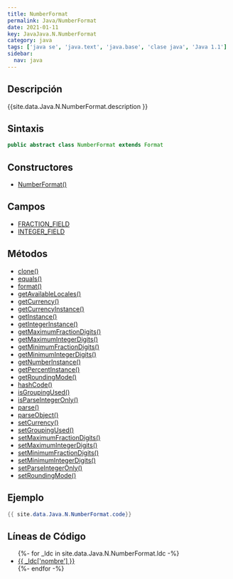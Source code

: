 ```yaml
---
title: NumberFormat
permalink: Java/NumberFormat
date: 2021-01-11
key: JavaJava.N.NumberFormat
category: java
tags: ['java se', 'java.text', 'java.base', 'clase java', 'Java 1.1']
sidebar: 
  nav: java
---
```


## Descripción
{{site.data.Java.N.NumberFormat.description }}

## Sintaxis
~~~java
public abstract class NumberFormat extends Format
~~~

## Constructores
* [NumberFormat()](/Java/NumberFormat/NumberFormat/)

## Campos
* [FRACTION_FIELD](/Java/NumberFormat/FRACTION_FIELD)
* [INTEGER_FIELD](/Java/NumberFormat/INTEGER_FIELD)

## Métodos
* [clone()](/Java/NumberFormat/clone)
* [equals()](/Java/NumberFormat/equals)
* [format()](/Java/NumberFormat/format)
* [getAvailableLocales()](/Java/NumberFormat/getAvailableLocales)
* [getCurrency()](/Java/NumberFormat/getCurrency)
* [getCurrencyInstance()](/Java/NumberFormat/getCurrencyInstance)
* [getInstance()](/Java/NumberFormat/getInstance)
* [getIntegerInstance()](/Java/NumberFormat/getIntegerInstance)
* [getMaximumFractionDigits()](/Java/NumberFormat/getMaximumFractionDigits)
* [getMaximumIntegerDigits()](/Java/NumberFormat/getMaximumIntegerDigits)
* [getMinimumFractionDigits()](/Java/NumberFormat/getMinimumFractionDigits)
* [getMinimumIntegerDigits()](/Java/NumberFormat/getMinimumIntegerDigits)
* [getNumberInstance()](/Java/NumberFormat/getNumberInstance)
* [getPercentInstance()](/Java/NumberFormat/getPercentInstance)
* [getRoundingMode()](/Java/NumberFormat/getRoundingMode)
* [hashCode()](/Java/NumberFormat/hashCode)
* [isGroupingUsed()](/Java/NumberFormat/isGroupingUsed)
* [isParseIntegerOnly()](/Java/NumberFormat/isParseIntegerOnly)
* [parse()](/Java/NumberFormat/parse)
* [parseObject()](/Java/NumberFormat/parseObject)
* [setCurrency()](/Java/NumberFormat/setCurrency)
* [setGroupingUsed()](/Java/NumberFormat/setGroupingUsed)
* [setMaximumFractionDigits()](/Java/NumberFormat/setMaximumFractionDigits)
* [setMaximumIntegerDigits()](/Java/NumberFormat/setMaximumIntegerDigits)
* [setMinimumFractionDigits()](/Java/NumberFormat/setMinimumFractionDigits)
* [setMinimumIntegerDigits()](/Java/NumberFormat/setMinimumIntegerDigits)
* [setParseIntegerOnly()](/Java/NumberFormat/setParseIntegerOnly)
* [setRoundingMode()](/Java/NumberFormat/setRoundingMode)

## Ejemplo
~~~java
{{ site.data.Java.N.NumberFormat.code}}
~~~

## Líneas de Código
<ul>
{%- for _ldc in site.data.Java.N.NumberFormat.ldc -%}
   <li>
       <a href="{{_ldc['url'] }}">{{ _ldc['nombre'] }}</a>
   </li>
{%- endfor -%}
</ul>
